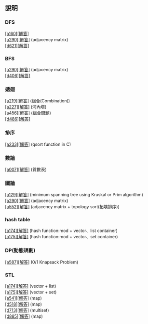﻿## 說明

### DFS
[[a160]](https://zerojudge.tw/ShowProblem?problemid=a160)[[解答]](https://github.com/XassassinXsaberX/zerojudge/blob/master/unknown/a160.c)  
[[a290]](https://zerojudge.tw/ShowProblem?problemid=a290)[[解答]](https://github.com/XassassinXsaberX/zerojudge/blob/master/unknown/a290.c) (adjacency matrix)  
[[d621]](https://zerojudge.tw/ShowProblem?problemid=d621)[[解答]](https://github.com/XassassinXsaberX/zerojudge/blob/master/unknown/d621.c)  


### BFS
[[a290]](https://zerojudge.tw/ShowProblem?problemid=a290)[[解答]](https://github.com/XassassinXsaberX/zerojudge/blob/master/unknown/a290.c) (adjacency matrix)  
[[d406]](https://zerojudge.tw/ShowProblem?problemid=d406)[[解答]](https://github.com/XassassinXsaberX/zerojudge/blob/master/unknown/d406.c)  


### 遞迴
[[a219]](https://zerojudge.tw/ShowProblem?problemid=a219)[[解答]](https://github.com/XassassinXsaberX/zerojudge/blob/master/unknown/a219.c) (組合(Combination))  
[[a227]](https://zerojudge.tw/ShowProblem?problemid=a227)[[解答]](https://github.com/XassassinXsaberX/zerojudge/blob/master/unknown/a227.c) (河內塔)  
[[a456]](https://zerojudge.tw/ShowProblem?problemid=a456)[[解答]](https://github.com/XassassinXsaberX/zerojudge/blob/master/unknown/a456.c) (組合問題)  
[[d486]](https://zerojudge.tw/ShowProblem?problemid=d486)[[解答]](https://github.com/XassassinXsaberX/zerojudge/blob/master/unknown/d486.c)  


### 排序
[[a233]](https://zerojudge.tw/ShowProblem?problemid=a233)[[解答]](https://github.com/XassassinXsaberX/zerojudge/blob/master/unknown/a233.c) (qsort function in C)  


### 數論  
[[a007]](https://zerojudge.tw/ShowProblem?problemid=a007)[[解答]](https://github.com/XassassinXsaberX/zerojudge/blob/master/unknown/a007.cpp) (質數表)  


### 圖論
[[a129]](https://zerojudge.tw/ShowProblem?problemid=a129)[[解答]](https://github.com/XassassinXsaberX/zerojudge/blob/master/unknown/a129.cpp) (minimum spanning tree using Kruskal or Prim algorithm)  
[[a290]](https://zerojudge.tw/ShowProblem?problemid=a290)[[解答]](https://github.com/XassassinXsaberX/zerojudge/blob/master/unknown/a290.c) (adjacency matrix)  
[[a552]](https://zerojudge.tw/ShowProblem?problemid=a552)[[解答]](https://github.com/XassassinXsaberX/zerojudge/blob/master/unknown/a552.c) (adjacency matrix + topology sort(拓墣排序))  


### hash table
[[a174]](https://zerojudge.tw/ShowProblem?problemid=a174)[[解答]](https://github.com/XassassinXsaberX/zerojudge/blob/master/unknown/a174.cpp) (hash function:mod + vector、list container)   
[[a175]](https://zerojudge.tw/ShowProblem?problemid=a175)[[解答]](https://github.com/XassassinXsaberX/zerojudge/blob/master/unknown/a175.cpp) (hash function:mod + vector、set container)  


### DP(動態規劃)
[[a587]](https://zerojudge.tw/ShowProblem?problemid=a587)[[解答]](https://github.com/XassassinXsaberX/zerojudge/blob/master/unknown/a587.cpp) (0/1 Knapsack Problem)  


### STL
[[a174]](https://zerojudge.tw/ShowProblem?problemid=a174)[[解答]](https://github.com/XassassinXsaberX/zerojudge/blob/master/unknown/a174.cpp) (vector + list)  
[[a175]](https://zerojudge.tw/ShowProblem?problemid=a175)[[解答]](https://github.com/XassassinXsaberX/zerojudge/blob/master/unknown/a175.cpp) (vector + set)  
[[a541]](https://zerojudge.tw/ShowProblem?problemid=a541)[[解答]](https://github.com/XassassinXsaberX/zerojudge/blob/master/unknown/a541.cpp) (map)  
[[d518]](https://zerojudge.tw/ShowProblem?problemid=d518)[[解答]](https://github.com/XassassinXsaberX/zerojudge/blob/master/unknown/d518.cpp) (map)  
[[d713]](https://zerojudge.tw/ShowProblem?problemid=d713)[[解答]](https://github.com/XassassinXsaberX/zerojudge/blob/master/unknown/d713.cpp) (multiset)  
[[d885]](https://zerojudge.tw/ShowProblem?problemid=d885)[[解答]](https://github.com/XassassinXsaberX/zerojudge/blob/master/unknown/d885.cpp) (map)  


